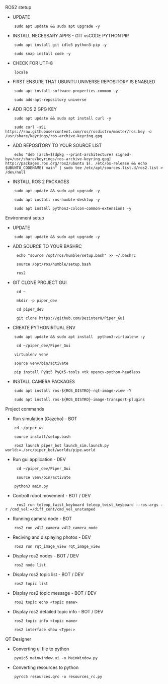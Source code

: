 ROS2 stetup

* UPDATE
```
    sudo apt update && sudo apt upgrade -y
```

* INSTALL NECESSARY APPS - GIT vsCODE PYTHON PIP
```
	sudo apt install git idle3 python3-pip -y

	sudo snap install code -y 
```

* CHECK FOR UTF-8
```
    locale

```

* FIRST ENSURE THAT UBUNTU UNIVERSE REPOSITORY IS ENABLED
```
    sudo apt install software-properties-common -y

    sudo add-apt-repository universe
```

* ADD ROS 2 GPG KEY
```
    sudo apt update && sudo apt install curl -y

    sudo curl -sSL https://raw.githubusercontent.com/ros/rosdistro/master/ros.key -o /usr/share/keyrings/ros-archive-keyring.gpg
```

* ADD REPOSITORY TO YOUR SOURCE LIST
```
    echo "deb [arch=$(dpkg --print-architecture) signed-by=/usr/share/keyrings/ros-archive-keyring.gpg] http://packages.ros.org/ros2/ubuntu $(. /etc/os-release && echo $UBUNTU_CODENAME) main" | sudo tee /etc/apt/sources.list.d/ros2.list > /dev/null
```

* INSTALL ROS 2 PACKAGES
```
    sudo apt update && sudo apt upgrade -y

    sudo apt install ros-humble-desktop -y

	sudo apt install python3-colcon-common-extensions -y
```

Environment setup 

* UPDATE
```
    sudo apt update && sudo apt upgrade -y
```

* ADD SOURCE TO YOUR BASHRC
```
	 echo "source /opt/ros/humble/setup.bash" >> ~/.bashrc

   	 source /opt/ros/humble/setup.bash

   	 ros2
```

* GIT CLONE PROJECT GUI
```
   	 cd ~

   	 mkdir -p piper_dev

   	 cd piper_dev

   	 git clone https://github.com/Dezinter8/Piper_Gui
```

* CREATE PYTHONIRTUAL ENV
```
	sudo apt update && sudo apt install  python3-virtualenv -y

   	 cd ~/piper_dev/Piper_Gui

	virtualenv venv
 
	source venv/bin/activate

   	pip install PyQt5 PyQt5-tools vtk opencv-python-headless
```

* INSTALL CAMERA PACKAGES
```
	sudo apt install ros-${ROS_DISTRO}-rqt-image-view -Y

	sudo apt install ros-${ROS_DISTRO}-image-transport-plugins
```

Project commands


* Run simulation (Gazebo) - BOT 
```
   	cd ~/piper_ws

   	source install/setup.bash

   	ros2 launch piper_bot launch_sim.launch.py world:=./src/piper_bot/worlds/pipe.world
```

* Run gui application - DEV 
```
   	 cd ~/piper_dev/Piper_Gui

	 source venv/bin/activate

	python3 main.py
```

* Controll robot movement - BOT / DEV 
```
   	 ros2 run teleop_twist_keyboard teleop_twist_keyboard --ros-args -r /cmd_vel:=/diff_cont/cmd_vel_unstamped
```

* Running camera node - BOT 
```
	ros2 run v4l2_camera v4l2_camera_node
```

* Reciving and displaying photos - DEV
```
	ros2 run rqt_image_view rqt_image_view
```

* Display ros2 nodes - BOT / DEV
```
	ros2 node list
```

* Display ros2 topic list  - BOT / DEV
```
	ros2 topic list
```

* Display ros2 topic message - BOT / DEV
```
	ros2 topic echo <topic name>
```

* Display ros2 detailed topic info - BOT / DEV
```
	ros2 topic info <topic name>

	ros2 interface show <Type:>
```

QT Designer

* Converting ui file to python
```
	pyuic5 mainwindow.ui -o MainWindow.py
```

* Converting resources to python
```
	pyrcc5 resources.qrc -o resources_rc.py
```






